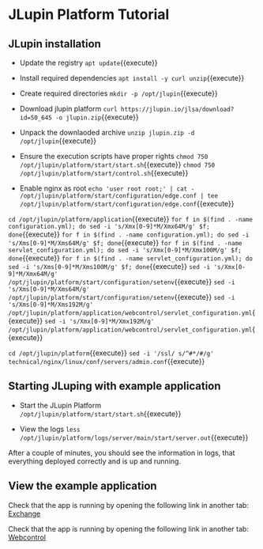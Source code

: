 # JLupin Platform Tutorial

## JLupin installation

- Update the registry
`apt update`{{execute}}

- Install required dependencies
`apt install -y curl unzip`{{execute}}

- Create required directories
`mkdir -p /opt/jlupin`{{execute}}

- Download jlupin platform
`curl https://jlupin.io/jlsa/download?id=50_645 -o jlupin.zip`{{execute}}

- Unpack the downlaoded archive
`unzip jlupin.zip -d /opt/jlupin`{{execute}}

- Ensure the execution scripts have proper rights
`chmod 750 /opt/jlupin/platform/start/start.sh`{{execute}}
`chmod 750 /opt/jlupin/platform/start/control.sh`{{execute}}

- Enable nginx as root
`echo 'user root root;' | cat - /opt/jlupin/platform/start/configuration/edge.conf | tee /opt/jlupin/platform/start/configuration/edge.conf`{{execute}}

`cd /opt/jlupin/platform/application`{{execute}}
`for f in $(find . -name configuration.yml); do sed -i 's/Xmx[0-9]*M/Xmx64M/g' $f; done`{{execute}}
`for f in $(find . -name configuration.yml); do sed -i 's/Xms[0-9]*M/Xms64M/g' $f; done`{{execute}}
`for f in $(find . -name servlet_configuration.yml); do sed -i 's/Xmx[0-9]*M/Xmx100M/g' $f; done`{{execute}}
`for f in $(find . -name servlet_configuration.yml); do sed -i 's/Xms[0-9]*M/Xms100M/g' $f; done`{{execute}}
`sed -i 's/Xmx[0-9]*M/Xmx64M/g' /opt/jlupin/platform/start/configuration/setenv`{{execute}}
`sed -i 's/Xms[0-9]*M/Xms64M/g' /opt/jlupin/platform/start/configuration/setenv`{{execute}}
`sed -i 's/Xms[0-9]*M/Xms192M/g' /opt/jlupin/platform/application/webcontrol/servlet_configuration.yml`{{execute}}
`sed -i 's/Xmx[0-9]*M/Xmx192M/g' /opt/jlupin/platform/application/webcontrol/servlet_configuration.yml`{{execute}}

`cd /opt/jlupin/platform`{{execute}}
`sed -i '/ssl/ s/^#*/#/g' technical/nginx/linux/conf/servers/admin.conf`{{execute}}

## Starting JLuping with example application

- Start the JLupin Platform
`/opt/jlupin/platform/start/start.sh`{{execute}}

- View the logs
`less /opt/jlupin/platform/logs/server/main/start/server.out`{{execute}}

After a couple of minutes, you should see the information in logs, that everything deployed correctly and is up and running.

## View the example application

Check that the app is running by opening the following link in another tab: [Exchange](https://[[HOST_SUBDOMAIN]]-8000-[[KATACODA_HOST]].environments.katacoda.com/exchange/)

Check that the app is running by opening the following link in another tab: [Webcontrol](https://[[HOST_SUBDOMAIN]]-8888-[[KATACODA_HOST]].environments.katacoda.com/webcontrol/)
